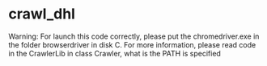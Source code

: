 # crawl_dhl

Warning:
For launch this code correctly, please put the chromedriver.exe in the folder browserdriver in disk C. For more information, please read code in the CrawlerLib in class Crawler, what is the PATH is specified
